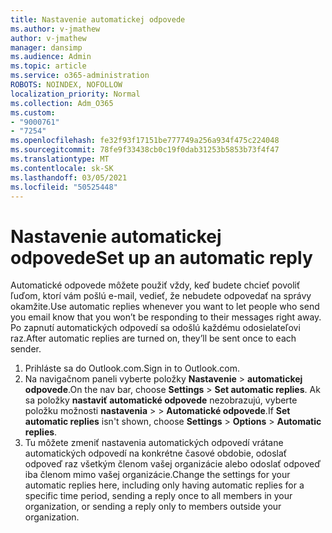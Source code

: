 ```yaml
---
title: Nastavenie automatickej odpovede
ms.author: v-jmathew
author: v-jmathew
manager: dansimp
ms.audience: Admin
ms.topic: article
ms.service: o365-administration
ROBOTS: NOINDEX, NOFOLLOW
localization_priority: Normal
ms.collection: Adm_O365
ms.custom:
- "9000761"
- "7254"
ms.openlocfilehash: fe32f93f17151be777749a256a934f475c224048
ms.sourcegitcommit: 78fe9f33438cb0c19f0dab31253b5853b73f4f47
ms.translationtype: MT
ms.contentlocale: sk-SK
ms.lasthandoff: 03/05/2021
ms.locfileid: "50525448"
---
```

# <a name="set-up-an-automatic-reply"></a><span data-ttu-id="26550-102">Nastavenie automatickej odpovede</span><span class="sxs-lookup"><span data-stu-id="26550-102">Set up an automatic reply</span></span>

<span data-ttu-id="26550-103">Automatické odpovede môžete použiť vždy, keď budete chcieť povoliť ľuďom, ktorí vám pošlú e-mail, vedieť, že nebudete odpovedať na správy okamžite.</span><span class="sxs-lookup"><span data-stu-id="26550-103">Use automatic replies whenever you want to let people who send you email know that you won’t be responding to their messages right away.</span></span> <span data-ttu-id="26550-104">Po zapnutí automatických odpovedí sa odošlú každému odosielateľovi raz.</span><span class="sxs-lookup"><span data-stu-id="26550-104">After automatic replies are turned on, they’ll be sent once to each sender.</span></span>

1. <span data-ttu-id="26550-105">Prihláste sa do Outlook.com.</span><span class="sxs-lookup"><span data-stu-id="26550-105">Sign in to Outlook.com.</span></span>
2. <span data-ttu-id="26550-106">Na navigačnom paneli vyberte položky **Nastavenie**  >  **automatickej odpovede**.</span><span class="sxs-lookup"><span data-stu-id="26550-106">On the nav bar, choose **Settings** > **Set automatic replies**.</span></span> <span data-ttu-id="26550-107">Ak sa položky **nastaviť automatické odpovede** nezobrazujú, vyberte položku možnosti **nastavenia**  >    >  **Automatické odpovede**.</span><span class="sxs-lookup"><span data-stu-id="26550-107">If **Set automatic replies** isn't shown, choose **Settings** > **Options** > **Automatic replies**.</span></span>
3. <span data-ttu-id="26550-108">Tu môžete zmeniť nastavenia automatických odpovedí vrátane automatických odpovedí na konkrétne časové obdobie, odoslať odpoveď raz všetkým členom vašej organizácie alebo odoslať odpoveď iba členom mimo vašej organizácie.</span><span class="sxs-lookup"><span data-stu-id="26550-108">Change the settings for your automatic replies here, including only having automatic replies for a specific time period, sending a reply once to all members in your organization, or sending a reply only to members outside your organization.</span></span>
